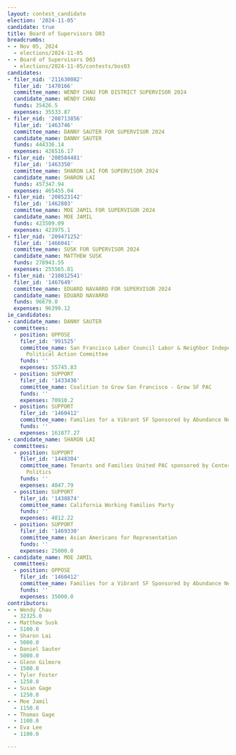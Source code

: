 ```yaml
---
layout: contest_candidate
election: '2024-11-05'
candidate: true
title: Board of Supervisors D03
breadcrumbs:
- - Nov 05, 2024
  - elections/2024-11-05
- - Board of Supervisors D03
  - elections/2024-11-05/contests/bos03
candidates:
- filer_nid: '211630082'
  filer_id: '1470166'
  committee_name: WENDY CHAU FOR DISTRICT SUPERVISOR 2024
  candidate_name: WENDY CHAU
  funds: 35426.5
  expenses: 35533.87
- filer_nid: '208713856'
  filer_id: '1463746'
  committee_name: DANNY SAUTER FOR SUPERVISOR 2024
  candidate_name: DANNY SAUTER
  funds: 444336.14
  expenses: 426516.17
- filer_nid: '208584481'
  filer_id: '1463350'
  committee_name: SHARON LAI FOR SUPERVISOR 2024
  candidate_name: SHARON LAI
  funds: 457347.94
  expenses: 465455.04
- filer_nid: '208523142'
  filer_id: '1462803'
  committee_name: MOE JAMIL FOR SUPERVISOR 2024
  candidate_name: MOE JAMIL
  funds: 423509.09
  expenses: 423975.1
- filer_nid: '209471252'
  filer_id: '1466041'
  committee_name: SUSK FOR SUPERVISOR 2024
  candidate_name: MATTHEW SUSK
  funds: 278943.55
  expenses: 255565.81
- filer_nid: '210812541'
  filer_id: '1467649'
  committee_name: EDUARD NAVARRO FOR SUPERVISOR 2024
  candidate_name: EDUARD NAVARRO
  funds: 96679.0
  expenses: 96399.12
ie_candidates:
- candidate_name: DANNY SAUTER
  committees:
  - position: OPPOSE
    filer_id: '991525'
    committee_name: San Francisco Labor Council Labor & Neighbor Independent Expenditure
      Political Action Committee
    funds: ''
    expenses: 55745.83
  - position: SUPPORT
    filer_id: '1433436'
    committee_name: Coalition to Grow San Francisco - Grow SF PAC
    funds: ''
    expenses: 70910.2
  - position: SUPPORT
    filer_id: '1460412'
    committee_name: Families for a Vibrant SF Sponsored by Abundance Network
    funds: ''
    expenses: 161877.27
- candidate_name: SHARON LAI
  committees:
  - position: SUPPORT
    filer_id: '1448304'
    committee_name: Tenants and Families United PAC sponsored by Center for Empowered
      Politics
    funds: ''
    expenses: 4047.79
  - position: SUPPORT
    filer_id: '1438874'
    committee_name: California Working Families Party
    funds: ''
    expenses: 4812.22
  - position: SUPPORT
    filer_id: '1469330'
    committee_name: Asian Americans for Representation
    funds: ''
    expenses: 25000.0
- candidate_name: MOE JAMIL
  committees:
  - position: OPPOSE
    filer_id: '1460412'
    committee_name: Families for a Vibrant SF Sponsored by Abundance Network
    funds: ''
    expenses: 35000.0
contributors:
- - Wendy Chau
  - 32325.0
- - Matthew Susk
  - 5100.0
- - Sharon Lai
  - 5000.0
- - Daniel Sauter
  - 5000.0
- - Glenn Gilmore
  - 1500.0
- - Tyler Foster
  - 1250.0
- - Susan Gage
  - 1250.0
- - Moe Jamil
  - 1150.0
- - Thomas Gage
  - 1100.0
- - Eva Lee
  - 1100.0

---
```



